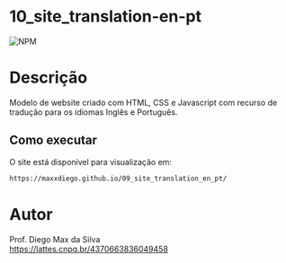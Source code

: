 # 10_site_translation-en-pt
![NPM](https://img.shields.io/npm/l/react)

# Descrição
Modelo de website criado com HTML, CSS e Javascript com recurso de tradução para os idiomas Inglês e Português.


## Como executar

O site está disponível para visualização em:

```bash
https://maxxdiego.github.io/09_site_translation_en_pt/

```


# Autor

Prof. Diego Max da Silva<br>
https://lattes.cnpq.br/4370663836049458
